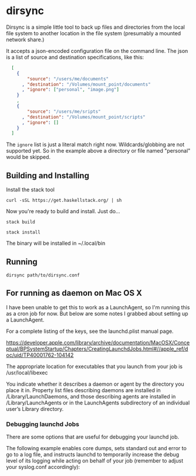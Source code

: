 # dirsync

Dirsync is a simple little tool to back up files and directories from the local
file system to another location in the file system (presumably a mounted
network share.)  

It accepts a json-encoded configuration file on the command line.  The json is a
list of source and destination specifications, like this:

```json
  [
    {   
        "source": "/users/me/documents"
      , "destination": "/Volumes/mount_point/documents"
      , "ignore": ["personal", "image.png"]
    }
    ,
    {  
        "source": "/users/me/sripts"
      , "destination": "/Volumes/mount_point/scripts"
      , "ignore": []
    }
  ]
```
The `ignore` list is just a literal match right now.  Wildcards/globbing are not
supported yet.  So in the example above a directory or file named "personal"
would be skipped.

## Building and Installing

Install the stack tool

```
curl -sSL https://get.haskellstack.org/ | sh

```
Now you're ready to build and install.  Just do...

```
stack build
```

```
stack install
```

The binary will be installed in ~/.local/bin


## Running

`dirsync path/to/dirsync.conf`



## For running as daemon on Mac OS X

I have been unable to get this to work as a LaunchAgent, so I'm running this
as a cron job for now.  But below are some notes I grabbed about setting
up a LaunchAgent.

For a complete listing of the keys, see the launchd.plist manual page.

https://developer.apple.com/library/archive/documentation/MacOSX/Conceptual/BPSystemStartup/Chapters/CreatingLaunchdJobs.html#//apple_ref/doc/uid/TP40001762-104142

The appropriate location for executables that you launch from your job is
/usr/local/libexec

You indicate whether it describes a daemon or agent by the directory you place
it in. Property list files describing daemons are installed in
/Library/LaunchDaemons, and those describing agents are installed in
/Library/LaunchAgents or in the LaunchAgents subdirectory of an individual
user’s Library directory.

### Debugging launchd Jobs

There are some options that are useful for debugging your launchd job.

The following example enables core dumps, sets standard out and error to go to a
log file, and instructs launchd to temporarily increase the debug level of its
logging while acting on behalf of your job (remember to adjust your syslog.conf
accordingly):
  
